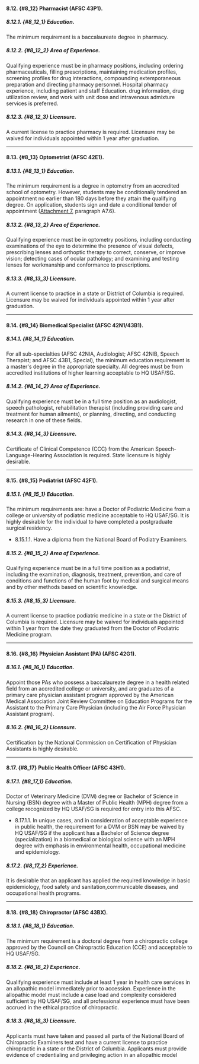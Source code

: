 #### 8.12. {#8_12} Pharmacist (AFSC 43P1).

##### 8.12.1. {#8_12_1} Education.
The minimum requirement is a baccalaureate degree in pharmacy. 

##### 8.12.2. {#8_12_2} Area of Experience.
Qualifying experience must be in pharmacy positions, including ordering pharmaceuticals, filling prescriptions, maintaining medication profiles, screening profiles for drug interactions, compounding extemporaneous preparation and directing pharmacy personnel. Hospital pharmacy experience, including patient and staff Education.
drug information, drug utilization review, and work with unit dose and intravenous admixture services is preferred. 

##### 8.12.3. {#8_12_3} Licensure.
A current license to practice pharmacy is required. Licensure may be waived for individuals appointed within 1 year after graduation. 

---
#### 8.13. {#8_13} Optometrist (AFSC 42E1).

##### 8.13.1. {#8_13_1} Education.
The minimum requirement is a degree in optometry from an accredited school of optometry. However, students may be conditionally tendered an appointment no earlier than 180 days before they attain the qualifying degree. On application, students sign and date a conditional tender of appointment ([Attachment 7](../attachments/attachment7.md), paragraph A7.6). 

##### 8.13.2. {#8_13_2} Area of Experience.
Qualifying experience must be in optometry positions, including conducting examinations of the eye to determine the presence of visual defects, prescribing lenses and orthoptic therapy to correct, conserve, or improve vision; detecting cases of ocular pathology; and examining and testing lenses for workmanship and conformance to prescriptions. 

##### 8.13.3. {#8_13_3} Licensure.
A current license to practice in a state or District of Columbia is required. Licensure may be waived for individuals appointed within 1 year after graduation. 

---
#### 8.14. {#8_14} Biomedical Specialist (AFSC 42N1/43B1).

##### 8.14.1. {#8_14_1} Education.
For all sub-specialties (AFSC 42NlA, Audiologist; AFSC 42NlB, Speech Therapist; and AFSC 43B1, Special), the minimum education requirement is a master's degree in the appropriate specialty. All degrees must be from accredited institutions of higher learning acceptable to HQ USAF/SG. 

##### 8.14.2. {#8_14_2} Area of Experience.
Qualifying experience must be in a full time position as an audiologist, speech pathologist, rehabilitation therapist (including providing care and treatment for human ailments), or planning, directing, and conducting research in one of these fields. 

##### 8.14.3. {#8_14_3} Licensure.
Certificate of Clinical Competence (CCC) from the American Speech-Language-Hearing Association is required. State licensure is highly desirable. 

---
#### 8.15. {#8_15} Podiatrist (AFSC 42F1).

##### 8.15.1. {#8_15_1} Education.
The minimum requirements are: have a Doctor of Podiatric Medicine from a college or university of podiatric medicine acceptable to HQ USAF/SG. It is highly desirable for the individual to have completed a postgraduate surgical residency. 

+ 8.15.1.1. Have a diploma from the National Board of Podiatry Examiners. 

##### 8.15.2. {#8_15_2} Area of Experience.
Qualifying experience must be in a full time position as a podiatrist, including the examination, diagnosis, treatment, prevention, and care of conditions and functions of the human foot by medical and surgical means and by other methods based on scientific knowledge. 

##### 8.15.3. {#8_15_3} Licensure.
A current license to practice podiatric medicine in a state or the District of Columbia is required. Licensure may be waived for individuals appointed within 1 year from the date they graduated from the Doctor of Podiatric Medicine program. 

---
#### 8.16. {#8_16} Physician Assistant (PA) (AFSC 42G1).

##### 8.16.1. {#8_16_1} Education.
Appoint those PAs who possess a baccalaureate degree in a health related field from an accredited college or university, and are graduates of a primary care physician assistant program approved by the American Medical Association Joint Review Committee on Education Programs for the Assistant to the Primary Care Physician (including the Air Force Physician Assistant program). 

##### 8.16.2. {#8_16_2} Licensure.
Certification by the National Commission on Certification of Physician Assistants is highly desirable. 

---
#### 8.17. {#8_17} Public Health Officer (AFSC 43H1).

##### 8.17.1. {#8_17_1} Education.
Doctor of Veterinary Medicine (DVM) degree or Bachelor of Science in Nursing (BSN) degree with a Master of Public Health (MPH) degree from a college recognized by HQ USAF/SG is required for entry into this AFSC. 

+ 8.17.1.1. In unique cases, and in consideration of acceptable experience in public health, the requirement for a DVM or BSN may be waived by HQ USAF/SG if the applicant has a Bachelor of Science degree (specialization) in a biomedical or biological science with an MPH degree with emphasis in environmental health, occupational medicine and epidemiology. 

##### 8.17.2. {#8_17_2} Experience.
It is desirable that an applicant has applied the required knowledge in basic epidemiology, food safety and sanitation,communicable diseases, and occupational health programs. 

---
#### 8.18. {#8_18} Chiropractor (AFSC 43BX).

##### 8.18.1. {#8_18_1} Education.
The minimum requirement is a doctoral degree from a chiropractic college approved by the Council on Chiropractic Education (CCE) and acceptable to HQ USAF/SG. 

##### 8.18.2. {#8_18_2} Experience.
Qualifying experience must include at least 1 year in health care services in an allopathic model immediately prior to accession. Experience in the allopathic model must include a case load and complexity considered sufficient by HQ USAF/SG, and all professional experience must have been accrued in the ethical practice of chiropractic. 

##### 8.18.3. {#8_18_3} Licensure.
Applicants must have taken and passed all parts of the National Board of Chiropractic Examiners test and have a current license to practice chiropractic in a state or the District of Columbia. Applicants must provide evidence of credentialing and privileging action in an allopathic model
